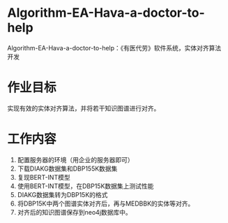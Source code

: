 # Algorithm-EA-Hava-a-doctor-to-help
Algorithm-EA-Hava-a-doctor-to-help：《有医代劳》软件系统，实体对齐算法开发

# 作业目标
实现有效的实体对齐算法，并将若干知识图谱进行对齐。

# 工作内容
1. 配置服务器的环境（用企业的服务器即可）
2. 下载DIAKG数据集和DBP155K数据集
3. 复现BERT-INT模型
4. 使用BERT-INT模型，在DBP15K数据集上测试性能
4. DIAKG数据集转为DBP15K的格式
5. 将DBP15K中两个图谱实体对齐后，再与MEDBBK的实体等对齐。
6. 对齐后的知识图谱保存到neo4j数据库中。
